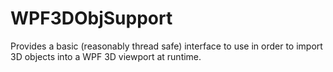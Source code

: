 # WPF3DObjSupport
Provides a basic (reasonably thread safe) interface to use in order to import 3D objects into a WPF 3D viewport at runtime.

